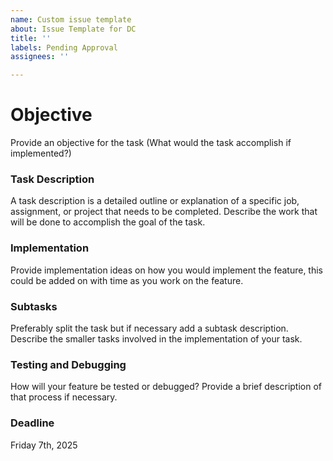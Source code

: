 ```yaml
---
name: Custom issue template
about: Issue Template for DC
title: ''
labels: Pending Approval
assignees: ''

---
```


# Objective
Provide an objective for the task (What would the task accomplish if implemented?)

### Task Description
A task description is a detailed outline or explanation of a specific job, assignment, or project that needs to be completed. Describe the work that will be done to accomplish the goal of the task.

### Implementation
Provide implementation ideas on how you would implement the feature, this could be added on with time as you work on the feature.


### Subtasks

Preferably split the task but if necessary add a subtask description. Describe the smaller tasks involved in the implementation of your task.

### Testing and Debugging
How will your feature be tested or debugged? Provide a brief description of that process if necessary.


### Deadline
Friday 7th, 2025
